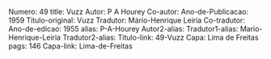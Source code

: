 Numero: 49
title: Vuzz
Autor: P A Hourey
Co-autor: 
Ano-de-Publicacao: 1959
Titulo-original: Vuzz
Tradutor: Mário-Henrique Leiria
Co-tradutor: 
Ano-de-edicao: 1955
alias: P-A-Hourey
Autor2-alias: 
Tradutor1-alias: Mario-Henrique-Leiria
Tradutor2-alias: 
Titulo-link: 49-Vuzz
Capa: Lima de Freitas
pags: 146
Capa-link: Lima-de-Freitas